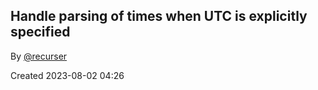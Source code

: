 ## Handle parsing of times when UTC is explicitly specified

By [@recurser](https://github.com/recurser)

Created 2023-08-02 04:26
